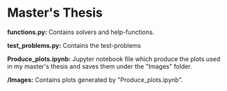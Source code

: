 # Master's Thesis

**functions.py:** Contains solvers and help-functions.

**test_problems.py:** Contains the test-problems

**Produce_plots.ipynb:** Jupyter notebook file which produce the plots used in my master's thesis and saves them under the "Images" folder.

**/Images:** Contains plots generated by "Produce_plots.ipynb". 
